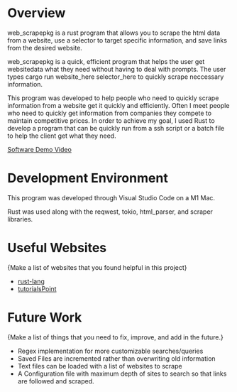 # Overview

web_scrapepkg is a rust program that allows you to scrape the html data from a website, use a selector to target specific information, and save links from the desired website.

web_scrapepkg is a quick, efficient program that helps the user get websitedata what they need without having to deal with
prompts. The user types cargo run website_here selector_here to quickly scrape neccessary information.

 This program was developed to help people who need to quickly scrape information from a website get it quickly and efficiently. Often I meet people who need to quickly get information from companies they compete to maintain competitive prices. In order to achieve my goal, I used Rust to develop a program that can be quickly run from a ssh script or a batch file to help the client get what they need.


[Software Demo Video](http://youtube.link.goes.here)

# Development Environment

This program was developed through Visual Studio Code on a M1 Mac.

Rust was used along with the reqwest, tokio, html_parser, and scraper libraries.

# Useful Websites

{Make a list of websites that you found helpful in this project}
* [rust-lang](https://www.rust-lang.org/)
* [tutorialsPoint](https://www.tutorialspoint.com/rust/index.htm)

# Future Work

{Make a list of things that you need to fix, improve, and add in the future.}
* Regex implementation for more customizable searches/queries
* Saved Files are incremented rather than overwriting old information
* Text files can be loaded with a list of websites to scrape
* A Configuration file with maximum depth of sites to search so that links are followed and scraped.
